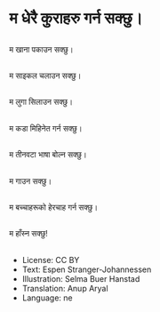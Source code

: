 # म धेरै कुराहरु गर्न सक्छु।

##
म खाना पकाउन सक्छु।

##
म साइकल चलाउन सक्छु।

##
म लुगा सिलाउन सक्छु।

##
म कडा मिहिनेत गर्न सक्छु।

##
म तीनवटा भाषा बोल्न सक्छु।

##
म गाउन सक्छु।

##
म बच्चाहरूको हेरचाह गर्न सक्छु।

##
म हाँस्न सक्छु!

##
* License: CC BY
* Text: Espen Stranger-Johannessen
* Illustration: Selma Buer Hanstad
* Translation: Anup Aryal
* Language: ne
